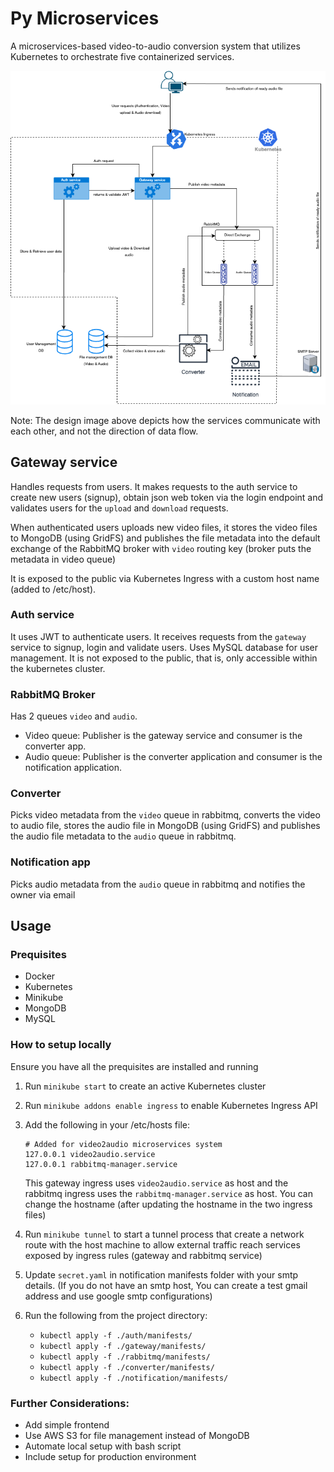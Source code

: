 # Py Microservices

A microservices-based video-to-audio conversion system that utilizes Kubernetes to orchestrate five containerized services.


![Alt text](./video2audio.png?raw=true)

Note: The design image above depicts how the services communicate with each other, and not the direction of data flow.


## Gateway service
Handles requests from users. It makes requests to the auth service to create new users (signup), obtain json web token via the login endpoint and validates users for the `upload` and `download` requests.

When authenticated users uploads new video files, it stores the video files to MongoDB (using GridFS) and publishes the file metadata into the default exchange of the RabbitMQ broker with `video` routing key (broker puts the metadata in video queue)

It is exposed to the public via Kubernetes Ingress with a custom host name (added to /etc/host).

### Auth service
It uses JWT to authenticate users. It receives requests from the `gateway` service to signup, login and validate users. Uses MySQL database for user management.
It is not exposed to the public, that is, only accessible within the kubernetes cluster.

### RabbitMQ Broker
Has 2 queues `video` and `audio`. 

- Video queue: Publisher is the gateway service and consumer is the converter app.
- Audio queue: Publisher is the converter application and consumer is the notification application.

### Converter
Picks video metadata from the `video` queue in rabbitmq, converts the video to audio file, stores the audio file in MongoDB (using GridFS) and publishes the audio file metadata to the `audio` queue in rabbitmq.

### Notification app
Picks audio metadata from the `audio` queue in rabbitmq and notifies the owner via email


## Usage
### Prequisites
- Docker
- Kubernetes
- Minikube
- MongoDB
- MySQL

### How to setup locally
Ensure you have all the prequisites are installed and running
1. Run `minikube start` to create an active Kubernetes cluster
2. Run `minikube addons enable ingress` to enable Kubernetes Ingress API
3. Add the following in your /etc/hosts file:
	```
	# Added for video2audio microservices system
	127.0.0.1 video2audio.service
	127.0.0.1 rabbitmq-manager.service
	```
	This gateway ingress uses `video2audio.service` as host and the rabbitmq ingress uses the `rabbitmq-manager.service` as host. You can change the hostname (after updating the hostname in the two ingress files)

4. Run `minikube tunnel` to start a tunnel process that create a network route with the host machine to allow external traffic reach services exposed by ingress rules (gateway and rabbitmq service)

5. Update `secret.yaml` in notification manifests folder with your smtp details. (If you do not have an smtp host, You can create a test gmail address and use google smtp configurations)

6. Run the following from the project directory:
	- `kubectl apply -f ./auth/manifests/`
	- `kubectl apply -f ./gateway/manifests/`
	- `kubectl apply -f ./rabbitmq/manifests/`
	- `kubectl apply -f ./converter/manifests/`
	- `kubectl apply -f ./notification/manifests/`


### Further Considerations:
- Add simple frontend
- Use AWS S3 for file management instead of MongoDB
- Automate local setup with bash script
- Include setup for production environment
